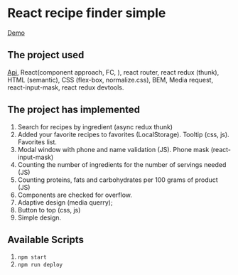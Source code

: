 # React recipe finder simple

[Demo](https://webbomj.github.io/react-recipe-simple/)

## The project used
[Api](https://developer.edamam.com/), React(component approach, FC, ), react router, react redux (thunk), HTML (semantic), CSS (flex-box, normalize.css), BEM, Media request, react-input-mask, react redux devtools.

## The project has implemented

1. Search for recipes by ingredient (async redux thunk)
2. Added your favorite recipes to favorites (LocalStorage). Tooltip (css, js). Favorites list.
3. Modal window with phone and name validation (JS). Phone mask (react-input-mask)
4. Counting the number of ingredients for the number of servings needed (JS)
5. Counting proteins, fats and carbohydrates per 100 grams of product (JS)
6. Components are checked for overflow.
7. Adaptive design (media querry);
8. Button to top (css, js)
9. Simple design.

## Available Scripts

1. `npm start`
2. `npm run deploy`
